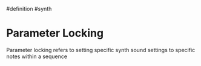 #definition #synth

# Parameter Locking
Parameter locking refers to setting specific synth sound settings to specific notes within a sequence